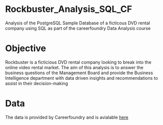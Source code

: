 # Rockbuster_Analysis_SQL_CF
Analysis of the PostgreSQL Sample Database of a ficticous DVD rental company using SQL as part of the careerfoundry Data Analysis course

# Objective
Rockbuster is a ficticious DVD rental company looking to break into the online video rental market. The aim of this analysis is to answer the business questions of the Management Board and provide the Business Intelligence department with data driven insights and recommendations to assist in their decision-making

# Data
The data is provided by Careerfoundry and is avialable [here](C:\Users\13526\Desktop\CareerF\Acheivment3SQL)



